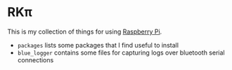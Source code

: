 # RKπ

This is my collection of things for using [Raspberry
Pi](https://www.raspberrypi.org/).

- `packages` lists some packages that I find useful to install
- `blue_logger` contains some files for capturing logs over bluetooth serial
  connections
